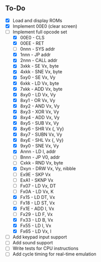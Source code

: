 ## To-Do

- [x] Load and display ROMs
- [x] Implement 00E0 (clear screen)
- [ ] Implement full opcode set
    - [x] 00E0 - CLS
    - [x] 00EE - RET
    - [ ] 0nnn - SYS addr
    - [x] 1nnn - JP addr
    - [x] 2nnn - CALL addr
    - [x] 3xkk - SE Vx, byte
    - [x] 4xkk - SNE Vx, byte
    - [x] 5xy0 - SE Vx, Vy
    - [x] 6xkk - LD Vx, byte
    - [x] 7xkk - ADD Vx, byte
    - [x] 8xy0 - LD Vx, Vy
    - [x] 8xy1 - OR Vx, Vy
    - [x] 8xy2 - AND Vx, Vy
    - [x] 8xy3 - XOR Vx, Vy
    - [x] 8xy4 - ADD Vx, Vy
    - [x] 8xy5 - SUB Vx, Vy
    - [x] 8xy6 - SHR Vx {, Vy}
    - [x] 8xy7 - SUBN Vx, Vy
    - [x] 8xyE - SHL Vx {, Vy}
    - [X] 9xy0 - SNE Vx, Vy
    - [x] Annn - LD I, addr
    - [ ] Bnnn - JP V0, addr
    - [ ] Cxkk - RND Vx, byte
    - [x] Dxyn - DRW Vx, Vy, nibble
    - [ ] Ex9E - SKP Vx
    - [ ] ExA1 - SKNP Vx
    - [ ] Fx07 - LD Vx, DT
    - [ ] Fx0A - LD Vx, K
    - [X] Fx15 - LD DT, Vx
    - [ ] Fx18 - LD ST, Vx
    - [X] Fx1E - ADD I, Vx
    - [ ] Fx29 - LD F, Vx
    - [X] Fx33 - LD B, Vx
    - [X] Fx55 - LD I, Vx
    - [X] Fx65 - LD Vx, I
- [ ] Add keypad input support
- [ ] Add sound support
- [ ] Write tests for CPU instructions
- [ ] Add cycle timing for real-time emulation
